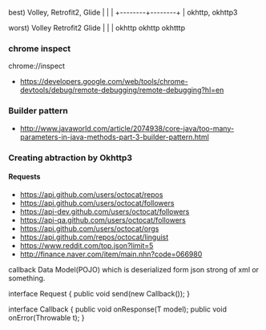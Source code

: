 best)
Volley, Retrofit2, Glide
   |        |        |
   +--------+--------+
            |
      okhttp, okhttp3


worst)
Volley    Retrofit2      Glide
  |           |            |
okhttp     okhttp       okhtttp


### chrome inspect
chrome://inspect
- https://developers.google.com/web/tools/chrome-devtools/debug/remote-debugging/remote-debugging?hl=en

### Builder pattern
- http://www.javaworld.com/article/2074938/core-java/too-many-parameters-in-java-methods-part-3-builder-pattern.html

### Creating abtraction by Okhttp3
#### Requests
- https://api.github.com/users/octocat/repos
- https://api.github.com/users/octocat/followers
- https://api-dev.github.com/users/octocat/followers
- https://api-qa.github.com/users/octocat/followers
- https://api.github.com/users/octocat/orgs
- https://api.github.com/repos/octocat/linguist
- https://www.reddit.com/top.json?limit=5
- http://finance.naver.com/item/main.nhn?code=066980


callback
Data Model(POJO) which is deserialized form json strong of xml or something.

interface Request {
    public void send(new Callback());
}

interface Callback {
    public void onResponse(T model);
    public void onError(Throwable t);
}

